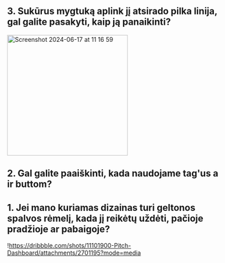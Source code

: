 ## 3. Sukūrus mygtuką aplink jį atsirado pilka linija, gal galite pasakyti, kaip ją panaikinti?
<img width="281" alt="Screenshot 2024-06-17 at 11 16 59" src="https://github.com/front-end-by-rimantas/50-grupe-klausimai/assets/168065713/a5452166-f2d6-4d24-a58f-69a0c6b913da">

## 2. Gal galite paaiškinti, kada naudojame tag'us a ir buttom?

## 1. Jei mano kuriamas dizainas turi geltonos spalvos rėmelį, kada jį reikėtų uždėti, pačioje pradžioje ar pabaigoje?
!https://dribbble.com/shots/11101900-Pitch-Dashboard/attachments/2701195?mode=media
